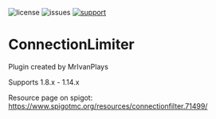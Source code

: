 ![license](https://img.shields.io/github/license/MrIvanPlays/ConnectionFilter.svg?style=for-the-badge)
![issues](https://img.shields.io/github/issues/MrIvanPlays/ConnectionFilter.svg?style=for-the-badge)
[![support](https://img.shields.io/discord/493674712334073878.svg?colorB=Blue&logo=discord&label=Support&style=for-the-badge)](https://mrivanplays.com/discord)
# ConnectionLimiter
Plugin created by MrIvanPlays

Supports 1.8.x - 1.14.x

Resource page on spigot: https://www.spigotmc.org/resources/connectionfilter.71499/